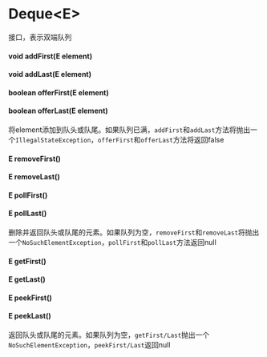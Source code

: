 # Deque\<E>
接口，表示双端队列
#### void addFirst(E element)
#### void addLast(E element)
#### boolean offerFirst(E element)
#### boolean offerLast(E element)
将element添加到队头或队尾。如果队列已满，`addFirst`和`addLast`方法将抛出一个`IllegalStateException`，`offerFirst`和`offerLast`方法将返回false

#### E removeFirst()
#### E removeLast()
#### E pollFirst()
#### E pollLast()
删除并返回队头或队尾的元素。如果队列为空，`removeFirst`和`removeLast`将抛出一个`NoSuchElementException`，`pollFirst`和`pollLast`方法返回null

#### E getFirst()
#### E getLast()
#### E peekFirst()
#### E peekLast()
返回队头或队尾的元素。如果队列为空，`getFirst/Last`抛出一个`NoSuchElementException`，`peekFirst/Last`返回null
